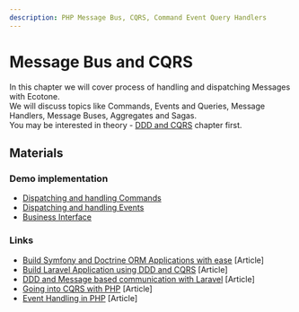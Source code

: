 ```yaml
---
description: PHP Message Bus, CQRS, Command Event Query Handlers
---
```


# Message Bus and CQRS

In this chapter we will cover process of handling and dispatching Messages with Ecotone. \
We will discuss topics like Commands, Events and Queries, Message Handlers, Message Buses, Aggregates and Sagas. \
You may be interested in theory - [DDD and CQRS](../modelling-1.md) chapter first.

## Materials

### Demo implementation

* [Dispatching and handling Commands](https://github.com/ecotoneframework/quickstart-examples/tree/main/CQRS)
* [Dispatching and handling Events](https://github.com/ecotoneframework/quickstart-examples/tree/main/EventHandling)
* [Business Interface](https://github.com/ecotoneframework/quickstart-examples/tree/main/WorkingWithAggregateDirectly)

### Links

* [Build Symfony and Doctrine ORM Applications with ease](https://blog.ecotone.tech/build-symfony-application-with-ease-using-ecotone/) \[Article]
* [Build Laravel Application using DDD and CQRS](https://blog.ecotone.tech/build-laravel-application-using-ddd-and-cqrs/) \[Article]
* [DDD and  Message based communication with Laravel](https://blog.ecotone.tech/ddd-and-messaging-with-laravel-and-ecotone/) \[Article]
* [Going into CQRS with PHP](https://blog.ecotone.tech/cqrs-in-php/) \[Article]
* [Event Handling in PHP](https://blog.ecotone.tech/event-handling-in-php/) \[Article]
